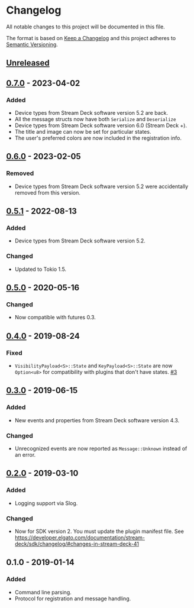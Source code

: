 # Changelog
All notable changes to this project will be documented in this file.

The format is based on [Keep a Changelog](http://keepachangelog.com/en/1.0.0/)
and this project adheres to [Semantic Versioning](http://semver.org/spec/v2.0.0.html).

## [Unreleased]

## [0.7.0] - 2023-04-02
### Added
- Device types from Stream Deck software version 5.2 are back.
- All the message structs now have both `Serialize` and `Deserialize`
- Device types from Stream Deck software version 6.0 (Stream Deck +).
- The title and image can now be set for particular states.
- The user's preferred colors are now included in the registration info.

## [0.6.0] - 2023-02-05
### Removed
- Device types from Stream Deck software version 5.2 were accidentally removed from this version.

## [0.5.1] - 2022-08-13
### Added
- Device types from Stream Deck software version 5.2.

### Changed
- Updated to Tokio 1.5.

## [0.5.0] - 2020-05-16
### Changed
- Now compatible with futures 0.3.

## [0.4.0] - 2019-08-24
### Fixed
- `VisibilityPayload<S>::State` and `KeyPayload<S>::State` are now `Option<u8>` for compatibility with plugins that don't have states. [#3](https://github.com/mdonoughe/streamdeck-rs/issues/3)

## [0.3.0] - 2019-06-15
### Added
- New events and properties from Stream Deck software version 4.3.

### Changed
- Unrecognized events are now reported as `Message::Unknown` instead of an error.

## [0.2.0] - 2019-03-10
### Added
- Logging support via Slog.

### Changed
- Now for SDK version 2. You must update the plugin manifest file. See https://developer.elgato.com/documentation/stream-deck/sdk/changelog/#changes-in-stream-deck-41

## 0.1.0 - 2019-01-14
### Added
- Command line parsing.
- Protocol for registration and message handling.

[Unreleased]: https://github.com/mdonoughe/streamdeck-rs/compare/v0.7.0...HEAD
[0.7.0]: https://github.com/mdonoughe/streamdeck-rs/compare/v0.6.0...v0.7.0
[0.6.0]: https://github.com/mdonoughe/streamdeck-rs/compare/v0.5.1...v0.6.0
[0.5.1]: https://github.com/mdonoughe/streamdeck-rs/compare/v0.5.0...v0.5.1
[0.5.0]: https://github.com/mdonoughe/streamdeck-rs/compare/v0.4.0...v0.5.0
[0.4.0]: https://github.com/mdonoughe/streamdeck-rs/compare/v0.3.0...v0.4.0
[0.3.0]: https://github.com/mdonoughe/streamdeck-rs/compare/v0.2.0...v0.3.0
[0.2.0]: https://github.com/mdonoughe/streamdeck-rs/compare/v0.1.0...v0.2.0
